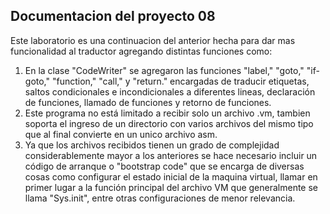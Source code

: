 ## Documentacion del proyecto 08

Este laboratorio es una continuacion del anterior hecha para dar mas funcionalidad al traductor agregando distintas funciones como:

1. En la clase "CodeWriter" se agregaron las funciones "label," "goto," "if-goto," "function," "call," y "return." encargadas de traducir etiquetas, saltos condicionales e incondicionales a diferentes lineas, declaración de funciones, llamado de funciones y retorno de funciones.
2. Este programa no está limitado a recibir solo un archivo .vm, tambien soporta el ingreso de un directorio con varios archivos del mismo tipo que al final convierte en un unico archivo asm.
3. Ya que los archivos recibidos tienen un grado de complejidad considerablemente mayor a los anteriores se hace necesario incluir un código de arranque o "bootstrap code" que se encarga de diversas cosas como configurar el estado inicial de la maquina virtual, llamar en primer lugar a la función principal del archivo VM que generalmente se llama "Sys.init", entre otras configuraciones de menor relevancia.
